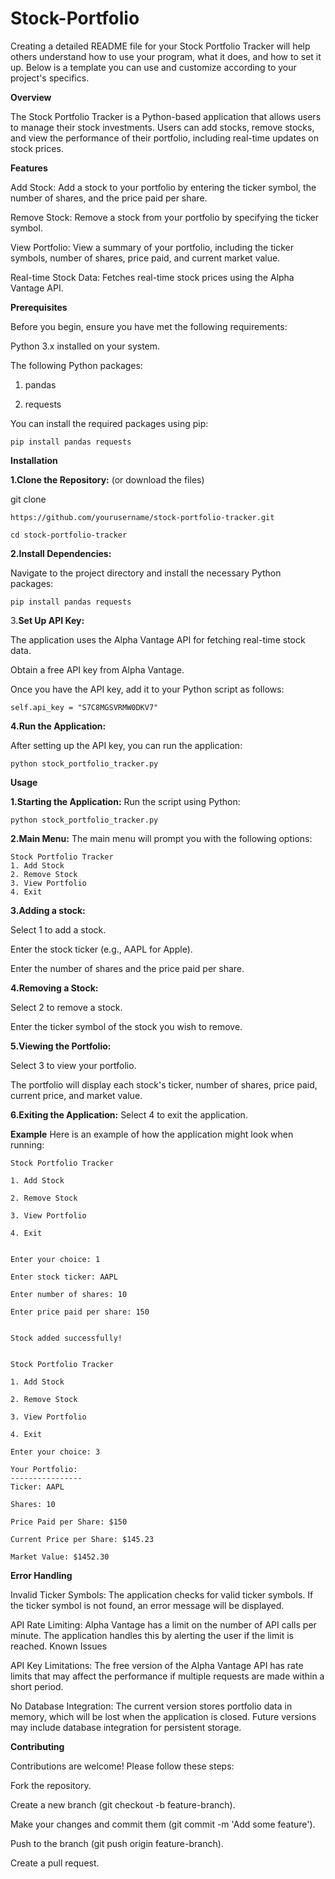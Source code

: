 # Stock-Portfolio

Creating a detailed README file for your Stock Portfolio Tracker will help others understand how to use your program, what it does, and how to set it up. Below is a template you can use and customize according to your project's specifics.


**Overview**

The Stock Portfolio Tracker is a Python-based application that allows users to manage their stock investments. Users can add stocks, remove stocks, and view the performance of their portfolio, including real-time updates on stock prices.


**Features**

Add Stock: Add a stock to your portfolio by entering the ticker symbol, the number of shares, and the price paid per share.


Remove Stock: Remove a stock from your portfolio by specifying the ticker symbol.


View Portfolio: View a summary of your portfolio, including the ticker symbols, number of shares, price paid, and current market value.


Real-time Stock Data: Fetches real-time stock prices using the Alpha Vantage API.


**Prerequisites**

Before you begin, ensure you have met the following requirements:


Python 3.x installed on your system.

The following Python packages:

1. pandas

2. requests

You can install the required packages using pip:
```
pip install pandas requests
```

****Installation****

**1.Clone the Repository:** (or download the files)

git clone
```
https://github.com/yourusername/stock-portfolio-tracker.git

cd stock-portfolio-tracker
```
**2.Install Dependencies:**

Navigate to the project directory and install the necessary Python packages:

```
pip install pandas requests
```

3.**Set Up API Key:**


The application uses the Alpha Vantage API for fetching real-time stock data.


Obtain a free API key from Alpha Vantage.


Once you have the API key, add it to your Python script as follows:

```
self.api_key = "S7C8MGSVRMW0DKV7"
```
**4.Run the Application:**


After setting up the API key, you can run the application:

```
python stock_portfolio_tracker.py
```
****Usage****

**1.Starting the Application:**
Run the script using Python:

```
python stock_portfolio_tracker.py
```
**2.Main Menu:**
The main menu will prompt you with the following options:
```
Stock Portfolio Tracker
1. Add Stock
2. Remove Stock
3. View Portfolio
4. Exit
```

**3.Adding a stock:**

Select 1 to add a stock.

Enter the stock ticker (e.g., AAPL for Apple).

Enter the number of shares and the price paid per share.

**4.Removing a Stock:**

Select 2 to remove a stock.

Enter the ticker symbol of the stock you wish to remove.

**5.Viewing the Portfolio:**

Select 3 to view your portfolio.

The portfolio will display each stock's ticker, number of shares, price paid, current price, and market value.

**6.Exiting the Application:**
Select 4 to exit the application.

**Example**
Here is an example of how the application might look when running:
```
Stock Portfolio Tracker

1. Add Stock

2. Remove Stock

3. View Portfolio

4. Exit


Enter your choice: 1

Enter stock ticker: AAPL

Enter number of shares: 10

Enter price paid per share: 150


Stock added successfully!


Stock Portfolio Tracker

1. Add Stock

2. Remove Stock

3. View Portfolio

4. Exit

Enter your choice: 3

Your Portfolio:
----------------
Ticker: AAPL

Shares: 10

Price Paid per Share: $150

Current Price per Share: $145.23

Market Value: $1452.30
```

**Error Handling**

Invalid Ticker Symbols: The application checks for valid ticker symbols. If the ticker symbol is not found, an error message will be displayed.

API Rate Limiting: Alpha Vantage has a limit on the number of API calls per minute. The application handles this by alerting the user if the limit is reached.
Known Issues

API Key Limitations: The free version of the Alpha Vantage API has rate limits that may affect the performance if multiple requests are made within a short period.

No Database Integration: The current version stores portfolio data in memory, which will be lost when the application is closed. Future versions may include database integration for persistent storage.

**Contributing**

Contributions are welcome! Please follow these steps:

Fork the repository.

Create a new branch (git checkout -b feature-branch).

Make your changes and commit them (git commit -m 'Add some feature').

Push to the branch (git push origin feature-branch).

Create a pull request.
